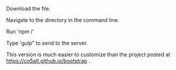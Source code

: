 
Download the file.

Navigate to the directory in the command line.

Run 'npm i'

Type 'gulp" to send to the server.

This version is much easier to customize than the project posted at https://co5alt.github.io/bootstrap .

